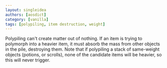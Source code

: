 ```yaml
---
layout: singleidea
authors: [aosdict]
category: [vanilla]
tags: [polypiling, item destruction, weight]
---
```

Polypiling can't create matter out of nothing. If an item is trying to polymorph into a heavier item, it must absorb the mass from other objects in the pile, destroying them. Note that if polypiling a stack of same-weight objects (potions, or scrolls), none of the candidate items will be heavier, so this will never trigger.

